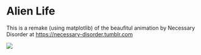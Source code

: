 
# Alien Life

This is a remake (using matplotlib) of the beaufitul animation by Necessary
Disorder at https://necessary-disorder.tumblr.com

![](alien-life.gif)
